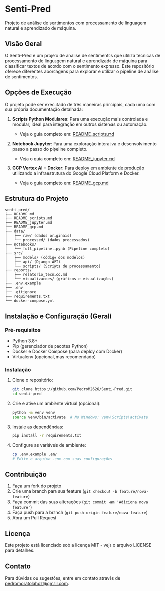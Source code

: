 # Senti-Pred

Projeto de análise de sentimentos com processamento de linguagem natural e aprendizado de máquina.

## Visão Geral

O Senti-Pred é um projeto de análise de sentimentos que utiliza técnicas de processamento de linguagem natural e aprendizado de máquina para classificar textos de acordo com o sentimento expresso. Este repositório oferece diferentes abordagens para explorar e utilizar o pipeline de análise de sentimentos.

## Opções de Execução

O projeto pode ser executado de três maneiras principais, cada uma com sua própria documentação detalhada:

1.  **Scripts Python Modulares**: Para uma execução mais controlada e modular, ideal para integração em outros sistemas ou automação.
    -   Veja o guia completo em: [README_scripts.md](README_scripts.md)

2.  **Notebook Jupyter**: Para uma exploração interativa e desenvolvimento passo a passo do pipeline completo.
    -   Veja o guia completo em: [README_jupyter.md](README_jupyter.md)

3.  **GCP Vertex AI + Docker**: Para deploy em ambiente de produção utilizando a infraestrutura do Google Cloud Platform e Docker.
    -   Veja o guia completo em: [README_gcp.md](README_gcp.md)

## Estrutura do Projeto

```
senti-pred/
├── README.md
├── README_scripts.md
├── README_jupyter.md
├── README_gcp.md
├── data/
│   ├── raw/ (dados originais)
│   └── processed/ (dados processados)
├── notebooks/
│   └── full_pipeline.ipynb (Pipeline completo)
├── src/
│   ├── models/ (código dos modelos)
│   ├── api/ (Django API)
│   └── scripts/ (Scripts de processamento)
├── reports/
│   ├── relatorio_tecnico.md
│   └── visualizacoes/ (gráficos e visualizações)
├── .env.example
├── .env
├── .gitignore
├── requirements.txt
└── docker-compose.yml
```

## Instalação e Configuração (Geral)

### Pré-requisitos

-   Python 3.8+
-   Pip (gerenciador de pacotes Python)
-   Docker e Docker Compose (para deploy com Docker)
-   Virtualenv (opcional, mas recomendado)

### Instalação

1.  Clone o repositório:
    ```bash
    git clone https://github.com/PedroM2626/Senti-Pred.git
    cd senti-pred
    ```

2.  Crie e ative um ambiente virtual (opcional):
    ```bash
    python -m venv venv
    source venv/bin/activate  # No Windows: venv\Scripts\activate
    ```

3.  Instale as dependências:
    ```bash
    pip install -r requirements.txt
    ```

4.  Configure as variáveis de ambiente:
    ```bash
    cp .env.example .env
    # Edite o arquivo .env com suas configurações
    ```

## Contribuição

1.  Faça um fork do projeto
2.  Crie uma branch para sua feature (`git checkout -b feature/nova-feature`)
3.  Faça commit das suas alterações (`git commit -am 'Adiciona nova feature'`)
4.  Faça push para a branch (`git push origin feature/nova-feature`)
5.  Abra um Pull Request

## Licença

Este projeto está licenciado sob a licença MIT - veja o arquivo LICENSE para detalhes.

## Contato

Para dúvidas ou sugestões, entre em contato através de pedromoratolahoz@gmail.com.